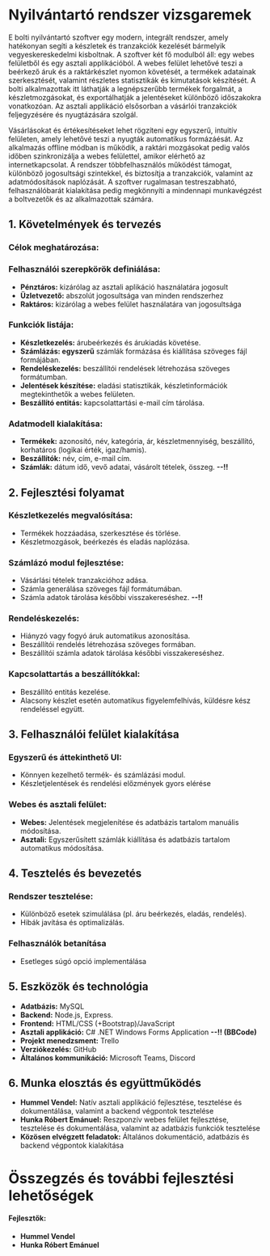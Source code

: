 # Nyilvántartó rendszer vizsgaremek 

E bolti nyilvántartó szoftver egy modern, integrált rendszer, amely hatékonyan segíti a készletek és tranzakciók kezelését bármelyik vegyeskereskedelmi kisboltnak. A szoftver két fő modulból áll: egy webes felületből és egy asztali applikációból. A webes felület lehetővé teszi a beérkező áruk és a raktárkészlet nyomon követését, a termékek adatainak szerkesztését, valamint részletes statisztikák és kimutatások készítését. A bolti alkalmazottak itt láthatják a legnépszerűbb termékek forgalmát, a készletmozgásokat, és exportálhatják a jelentéseket különböző időszakokra vonatkozóan. Az asztali applikáció elsősorban a vásárlói tranzakciók feljegyzésére és nyugtázására szolgál. 

Vásárlásokat és értékesítéseket lehet rögzíteni egy egyszerű, intuitív felületen, amely lehetővé teszi a nyugták automatikus formázáésát. Az alkalmazás offline módban is működik, a raktári mozgásokat pedig valós időben szinkronizálja a webes felülettel, amikor elérhető az internetkapcsolat. A rendszer többfelhasználós működést támogat, különböző jogosultsági szintekkel, és biztosítja a tranzakciók, valamint az adatmódosítások naplózását. A szoftver rugalmasan testreszabható, felhasználóbarát kialakítása pedig megkönnyíti a mindennapi munkavégzést a boltvezetők és az alkalmazottak számára.

## 1. Követelmények és tervezés
   ### Célok meghatározása:
   ### Felhasználói szerepkörök definiálása:
- **Pénztáros:** kizárólag az asztali aplikáció használatára jogosult
- **Üzletvezető:** abszolút jogosultsága van minden rendszerhez
- **Raktáros:** kizárólag a webes felület használatára van jogosultsága
  
### Funkciók listája:
- **Készletkezelés:** árubeérkezés és árukiadás követése.
- **Számlázás: egyszerű** számlák formázása és kiállítása szöveges fájl formájában.
- **Rendeléskezelés:** beszállítói rendelések létrehozása szöveges formátumban.
- **Jelentések készítése:** eladási statisztikák, készletinformációk megtekinthetők a webes felületen.
- **Beszállító entitás:** kapcsolattartási e-mail cím tárolása.
  
### Adatmodell kialakítása:
- **Termékek:** azonosító, név, kategória, ár, készletmennyiség, beszállító, korhatáros (logikai érték, igaz/hamis).
- **Beszállítók:** név, cím, e-mail cím.
- **Számlák:** dátum idő, vevő adatai, vásárolt tételek, összeg. **--!!**
## 2. Fejlesztési folyamat
### Készletkezelés megvalósítása:
   - Termékek hozzáadása, szerkesztése és törlése.
   - Készletmozgások, beérkezés és eladás naplózása.
### Számlázó modul fejlesztése:
  - Vásárlási tételek tranzakcióhoz adása.
  - Számla generálása szöveges fájl formátumában.
  - Számla adatok tárolása későbbi visszakereséshez. **--!!**
### Rendeléskezelés:
  - Hiányzó vagy fogyó áruk automatikus azonosítása.
  - Beszállítói rendelés létrehozása szöveges formában.
  - Beszállítói számla adatok tárolása későbbi visszakereséshez.
### Kapcsolattartás a beszállítókkal:
  - Beszállító entitás kezelése.
  - Alacsony készlet esetén automatikus figyelemfelhívás, küldésre kész rendeléssel együtt.
## 3. Felhasználói felület kialakítása
  ### Egyszerű és áttekinthető UI:
  - Könnyen kezelhető termék- és számlázási modul.
  - Készletjelentések és rendelési előzmények gyors elérése
  ### Webes és asztali felület:
  - **Webes:** Jelentések megjelenítése és adatbázis tartalom manuális módosítása.
  - **Asztali:** Egyszerűsített számlák kiállítása és adatbázis tartalom automatikus módosítása.
## 4. Tesztelés és bevezetés
  ### Rendszer tesztelése:
  - Különböző esetek szimulálása (pl. áru beérkezés, eladás, rendelés).
  - Hibák javítása és optimalizálás.
  ### Felhasználók betanítása
  - Esetleges súgó opció implementálása
## 5. Eszközök és technológia
  - **Adatbázis:** MySQL
  - **Backend:** Node.js, Express.
  - **Frontend:** HTML/CSS (+Bootstrap)/JavaScript
  - **Asztali applikáció:** C# .NET Windows Forms Application **--!! (BBCode)**
  - **Projekt menedzsment:** Trello
  - **Verziókezelés:** GitHub
  - **Általános kommunikáció:** Microsoft Teams, Discord
## 6. Munka elosztás és együttműködés
   - **Hummel Vendel:** Natív asztali applikáció fejlesztése, tesztelése és dokumentálása, valamint a backend végpontok tesztelése
   - **Hunka Róbert Emánuel:** Reszponzív webes felület fejlesztése, tesztelése és dokumentálása, valamint az adatbázis funkciók tesztelése
   - **Közösen elvégzett feladatok:** Általános dokumentáció, adatbázis és backend végpontok kialakítása
# Összegzés és további fejlesztési lehetőségek

#### Fejlesztők:
  - **Hummel Vendel**
  - **Hunka Róbert Emánuel**
